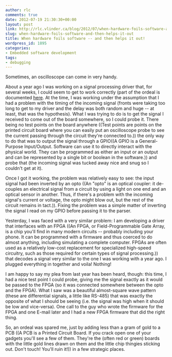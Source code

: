 ```yaml
---
author: rlc
comments: true
date: 2012-07-19 21:30:30+00:00
layout: post
link: http://rlc.vlinder.ca/blog/2012/07/when-hardware-foils-software-and-then-helps-it-out/
slug: when-hardware-foils-software-and-then-helps-it-out
title: When hardware foils software -- and then helps it out!
wordpress_id: 1895
categories:
- Embedded software development
tags:
- debugging
---
```


Sometimes, an oscilloscope can come in very handy.

<!--more-->

About a year ago I was working on a signal processing driver that, for several weeks, I could seem to get to work correctly (part of the ordeal is documented [here](http://rlc.vlinder.ca/blog/2011/06/hardware-designers-please-think-of-us/). At the time, I was working under the assumption that I had a problem with the timing of the incoming signal (fronts were taking too long to get to my driver and the delay was both random and huge -- at least, that was the hypothesis). What I was trying to do is to get the signal I received to come out of the board somewhere, so I could probe it. There being no test points on the board anywhere ((Test points are points on the printed circuit board where you can easily put an oscilloscope probe to see the current passing through the circuit they're connected to.)) the only way to do that was to output the signal through a GPIO((A GPIO is a General-Purpose Input/Output. Software can use it to directly interact with the physical world. They can be programmed as either an input or an output and can be represented by a single bit or boolean in the software.)) and probe that (the incoming signal was tucked away nice and snug so I couldn't get at it).

Once I got it working, the problem was relatively easy to see: the input signal had been inverted by an opto ((An "opto" is an optical coupler: it de-couples an electrical signal from a circuit by using a light on one end and an optical sensor in another. Thus, if there's a problem with the incoming signal's current or voltage, the opto might blow out, but the rest of the circuit remains in tact.)). Fixing the problem was a simple matter of inverting the signal I read on my GPIO before passing it to the parser.

Yesterday, I was faced with a very similar problem: I am developing a driver that interfaces with an FPGA ((An FPGA, or Field-Programmable Gate Array, is a chip you'll find in many modern circuits -- probably including your phone. It can be programmed with a firmware and thus coerced to do almost anything, including simulating a complete computer. FPGAs are often used as a relatively low-cost replacement for specialized high-speed circuitry, such as those required for certain types of signal processing.)) that decodes a signal very similar to the one I was working with a year ago. I plugged everything in together and voila! Nothing!

I am happy to say my plea from last year has been heard, though: this time, I had a nice test point I could probe, giving me the signal exactly as it would be passed to the FPGA (so it was connected somewhere between the opto and the FPGA). What I saw was a beautiful almost-square wave pattern (these are differential signals, a little like RS-485) that was exactly the opposite of what I should be seeing (i.e. the signal was high when it should be low and vice-versa). One call to the guy who wrote the firmware for the FPGA and one E-mail later and I had a new FPGA firmware that did the right thing.

So, an ordeal was spared me, just by adding less than a gram of gold to a PCB ((A PCB is a Printed Circuit Board. If you crack open one of your gadgets you'll see a few of them. They're the (often red or green) boards with the little gold lines drawn on them and the little chip thingies sticking out. Don't touch! You'll ruin it!)) in a few strategic places.
